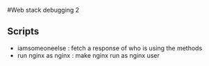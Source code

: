 #Web stack debugging 2
## Scripts
* iamsomeoneelse : fetch a response of who is using the methods
* run nginx as nginx : make nginx run as nginx user
